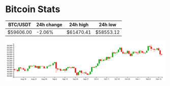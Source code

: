 # Bitcoin Stats

BTC/USDT|24h change|24h high|24h low|
|---|---|---|---|
|$59606.00|-2.06%|$61470.41|$58553.12|

<img src="./chart.svg">
